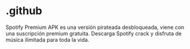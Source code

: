 # .github
Spotify Premium APK es una versión pirateada desbloqueada, viene con una suscripción premium gratuita. Descarga Spotify crack y disfruta de música ilimitada para toda la vida.
